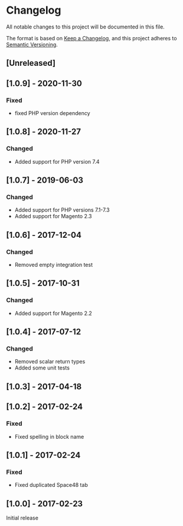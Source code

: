 # Changelog
All notable changes to this project will be documented in this file.

The format is based on [Keep a Changelog](https://keepachangelog.com/en/1.0.0/),
and this project adheres to [Semantic Versioning](https://semver.org/spec/v2.0.0.html).

## [Unreleased]

## [1.0.9] - 2020-11-30

### Fixed

- fixed PHP version dependency

## [1.0.8] - 2020-11-27

### Changed

- Added support for PHP version 7.4

## [1.0.7] - 2019-06-03

### Changed

- Added support for PHP versions 7.1-7.3
- Added support for Magento 2.3

## [1.0.6] - 2017-12-04

### Changed

- Removed empty integration test

## [1.0.5] - 2017-10-31

### Changed

- Added support for Magento 2.2

## [1.0.4] - 2017-07-12

### Changed

- Removed scalar return types
- Added some unit tests

## [1.0.3] - 2017-04-18

## [1.0.2] - 2017-02-24

### Fixed

- Fixed spelling in block name

## [1.0.1] - 2017-02-24

### Fixed

- Fixed duplicated Space48 tab

## [1.0.0] - 2017-02-23

Initial release
